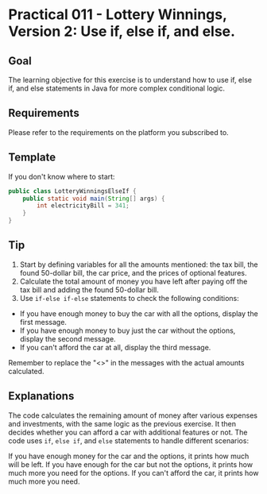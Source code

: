 # Practical 011 - Lottery Winnings, Version 2: Use if, else if, and else.

## Goal
The learning objective for this exercise is to understand how to use if, else if, and else statements in Java for more complex conditional logic.

## Requirements
Please refer to the requirements on the platform you subscribed to.

## Template
If you don't know where to start:

```java
public class LotteryWinningsElseIf {
    public static void main(String[] args) {
        int electricityBill = 341;
    }
}
```

## Tip
1. Start by defining variables for all the amounts mentioned: the tax bill, the found 50-dollar bill, the car price, and the prices of optional features.
2. Calculate the total amount of money you have left after paying off the tax bill and adding the found 50-dollar bill.
3. Use `if-else if-else` statements to check the following conditions:
- If you have enough money to buy the car with all the options, display the first message.
- If you have enough money to buy just the car without the options, display the second message.
- If you can't afford the car at all, display the third message.

Remember to replace the "<>" in the messages with the actual amounts calculated.

## Explanations
The code calculates the remaining amount of money after various expenses and investments, with the same logic as the previous exercise. It then decides whether you can afford a car with additional features or not.
The code uses `if`, `else if`, and `else` statements to handle different scenarios:

If you have enough money for the car and the options, it prints how much will be left.
If you have enough for the car but not the options, it prints how much more you need for the options.
If you can't afford the car, it prints how much more you need.